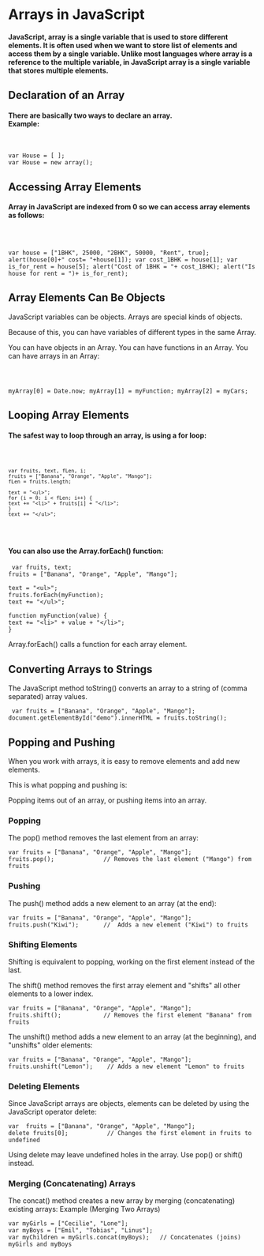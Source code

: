 <h1>Arrays in JavaScript</h1>

<h4> JavaScript, array is a single variable that is used to store different elements. It is often used when we want to store list of elements and access them by a single variable. Unlike most languages where array is a reference to the multiple variable, in JavaScript array is a single variable that stores multiple elements.</h4> 


<h2>Declaration of an Array</h2>
<h4>There are basically two ways to declare an array.<br>
Example:</h4><br>

    var House = [ ];     
    var House = new array(); 
    
<h2> Accessing Array Elements </h2>
<h4>Array in JavaScript are indexed from 0 so we can access array elements as follows:</h4>
<code>
    
    
var house = ["1BHK", 25000, "2BHK", 50000, "Rent", true]; 
alert(house[0]+" cost= "+house[1]); 
var cost_1BHK = house[1]; 
var is_for_rent = house[5]; 
alert("Cost of 1BHK = "+ cost_1BHK); 
alert("Is house for rent = ")+ is_for_rent);
</code>
<h2>Array Elements Can Be Objects</h2>

JavaScript variables can be objects. Arrays are special kinds of objects.

Because of this, you can have variables of different types in the same Array.

You can have objects in an Array. You can have functions in an Array. You can have arrays in an Array:

<code>
    
    
myArray[0] = Date.now;
myArray[1] = myFunction;
myArray[2] = myCars;
</code>

<h2>Looping Array Elements</h2>

<h4>The safest way to loop through an array, is using a for loop:</h4>
<code> 
    
    var fruits, text, fLen, i;
    fruits = ["Banana", "Orange", "Apple", "Mango"];
    fLen = fruits.length;

    text = "<ul>";
    for (i = 0; i < fLen; i++) {
    text += "<li>" + fruits[i] + "</li>";
    }
    text += "</ul>";                    
   </code>
   
  <h4> You can also use the Array.forEach() function:</h4>

     var fruits, text;
    fruits = ["Banana", "Orange", "Apple", "Mango"];

    text = "<ul>";
    fruits.forEach(myFunction);
    text += "</ul>";

    function myFunction(value) {
    text += "<li>" + value + "</li>";
    } 
    
   Array.forEach() calls a function for each array element.

<h2>Converting Arrays to Strings</h2>

The JavaScript method toString() converts an array to a string of (comma separated) array values.

     var fruits = ["Banana", "Orange", "Apple", "Mango"];
    document.getElementById("demo").innerHTML = fruits.toString();
    
    
<h2>Popping and Pushing</h2>

When you work with arrays, it is easy to remove elements and add new elements.

This is what popping and pushing is:

Popping items out of an array, or pushing items into an array.    

<h3>Popping</h3>

The pop() method removes the last element from an array:

    var fruits = ["Banana", "Orange", "Apple", "Mango"];
    fruits.pop();              // Removes the last element ("Mango") from fruits 
    
    
<h3>Pushing</h3>

The push() method adds a new element to an array (at the end):

    var fruits = ["Banana", "Orange", "Apple", "Mango"];
    fruits.push("Kiwi");       //  Adds a new element ("Kiwi") to fruits 
    
  <h3>Shifting Elements</h3>

Shifting is equivalent to popping, working on the first element instead of the last.

The shift() method removes the first array element and "shifts" all other elements to a lower index.

    var fruits = ["Banana", "Orange", "Apple", "Mango"];
    fruits.shift();            // Removes the first element "Banana" from fruits   
    
The unshift() method adds a new element to an array (at the beginning), and "unshifts" older elements:

    var fruits = ["Banana", "Orange", "Apple", "Mango"];
    fruits.unshift("Lemon");    // Adds a new element "Lemon" to fruits 
    
 <h3>Deleting Elements</h3>

Since JavaScript arrays are objects, elements can be deleted by using the JavaScript operator delete:

    var  fruits = ["Banana", "Orange", "Apple", "Mango"];
    delete fruits[0];           // Changes the first element in fruits to undefined

Using delete may leave undefined holes in the array. Use pop() or shift() instead.
<h3>Merging (Concatenating) Arrays</h3>
    The concat() method creates a new array by merging (concatenating) existing arrays:
Example (Merging Two Arrays)


    var myGirls = ["Cecilie", "Lone"];
    var myBoys = ["Emil", "Tobias", "Linus"];
    var myChildren = myGirls.concat(myBoys);   // Concatenates (joins) myGirls and myBoys 
